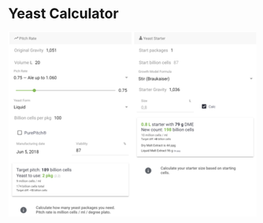 # Yeast Calculator

![Calculate how many yeast packages to add or how big of a starter to make](../.gitbook/assets/image%20%2821%29.png)

